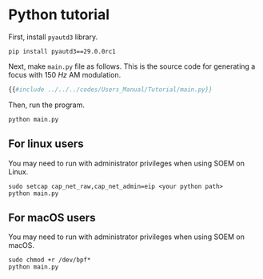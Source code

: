 # Python tutorial

First, install `pyautd3` library.

```shell
pip install pyautd3==29.0.0rc1
```

Next, make `main.py` file as follows.
This is the source code for generating a focus with $\SI{150}{Hz}$ AM modulation. 

```python,filename=main.py
{{#include ../../../codes/Users_Manual/Tutorial/main.py}}
```

Then, run the program.

```shell
python main.py
```

## For linux users

You may need to run with administrator privileges when using SOEM on Linux.

```shell
sudo setcap cap_net_raw,cap_net_admin=eip <your python path>
python main.py
```

## For macOS users

You may need to run with administrator privileges when using SOEM on macOS.

```shell
sudo chmod +r /dev/bpf*
python main.py
```
